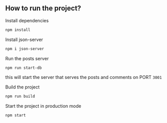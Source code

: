 ## How to run the project?

Install dependencies

```bash
npm install
```

Install json-server

```bash
npm i json-server
```

Run the posts server

```bash
npm run start-db
```

this will start the server that serves the posts and comments on PORT `3001`

Build the project

```bash
npm run build
```

Start the project in production mode

```bash
npm start
```
